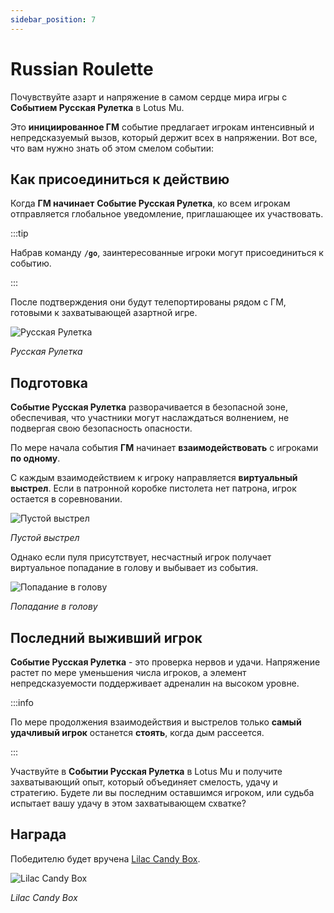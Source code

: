 ```yaml
---
sidebar_position: 7
---
```


# Russian Roulette

Почувствуйте азарт и напряжение в самом сердце мира игры с **Событием Русская Рулетка** в Lotus Mu.

Это **инициированное ГМ** событие предлагает игрокам интенсивный и непредсказуемый вызов, который держит всех в напряжении. Вот все, что вам нужно знать об этом смелом событии:

## Как присоединиться к действию

Когда **ГМ начинает** **Событие Русская Рулетка**, ко всем игрокам отправляется глобальное уведомление, приглашающее их участвовать.

:::tip

Набрав команду **`/go`**, заинтересованные игроки могут присоединиться к событию.

:::

После подтверждения они будут телепортированы рядом с ГМ, готовыми к захватывающей азартной игре.

![Русская Рулетка](/img/events/roulette/roulette-start.jpg)

_Русская Рулетка_

## Подготовка

**Событие Русская Рулетка** разворачивается в безопасной зоне, обеспечивая, что участники могут наслаждаться волнением, не подвергая свою безопасность опасности.

По мере начала события **ГМ** начинает **взаимодействовать** с игроками **по одному**.

С каждым взаимодействием к игроку направляется **виртуальный выстрел**. Если в патронной коробке пистолета нет патрона, игрок остается в соревновании.

![Пустой выстрел](/img/events/roulette/roulette-empty.jpg)

_Пустой выстрел_

Однако если пуля присутствует, несчастный игрок получает виртуальное попадание в голову и выбывает из события.

![Попадание в голову](/img/events/roulette/roulette-headshot.jpg)

_Попадание в голову_

## Последний выживший игрок

**Событие Русская Рулетка** - это проверка нервов и удачи. Напряжение растет по мере уменьшения числа игроков, а элемент непредсказуемости поддерживает адреналин на высоком уровне.

:::info

По мере продолжения взаимодействия и выстрелов только **самый удачливый игрок** останется **стоять**, когда дым рассеется.

:::

Участвуйте в **Событии Русская Рулетка** в Lotus Mu и получите захватывающий опыт, который объединяет смелость, удачу и стратегию. Будете ли вы последним оставшимся игроком, или судьба испытает вашу удачу в этом захватывающем схватке?

## Награда

Победителю будет вручена [Lilac Candy Box](/items/item-bags/misc/lilac-candy-box/).

![Lilac Candy Box](/img/items/item-bags/lilac-candy-box.png)

_Lilac Candy Box_
